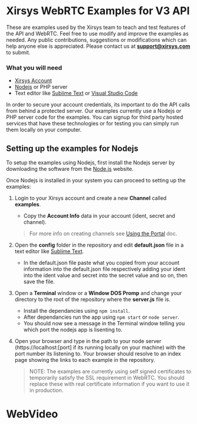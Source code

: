# Xirsys WebRTC Examples for V3 API

These are examples used by the Xirsys team to teach and test features of the API and WebRTC.  Feel free to use modify and improve the examples as needed.  Any public contributions, suggestions or modifications which can help anyone else is appreciated.  Please contact us at **support@xirsys.com** to submit.

### What you will need

* [Xirsys Account](http://xirsys.com/pricing/ "Xirsys Signup")
* [Nodejs](https://nodejs.org/ "Nodejs Homepage") or PHP server
* Text editor like [Sublime Text](https://www.sublimetext.com/ "Sublime Text Homepage") or [Visual Studio Code](https://code.visualstudio.com/ "Visual Studio Code Homepage")

In order to secure your account credentials, its important to do the API calls from behind a protected server.  Our examples currently use a Nodejs or PHP server code for the examples.  You can signup for third party hosted services that have these technologies or for testing you can simply run them locally on your computer. 

## Setting up the examples for Nodejs

To setup the examples using Nodejs, first install the Nodejs server by downloading the software from the [Node.js](https://nodejs.org/ "Nodejs Homepage") website.  

Once Nodejs is installed in your system you can proceed to setting up the examples:

1.  Login to your Xirsys account and create a new **Channel** called **examples**. 
    * Copy the **Account Info** data in your account (ident, secret and channel).

    > For more info on creating channels see [Using the Portal](http://us.xirsys.com:9000/using-portal) doc.

2.  Open the **config** folder in the repository and edit **default.json** file in a text editor like [Sublime Text](https://www.sublimetext.com/).
    * In the default.json file paste what you copied from your account information into the default.json file respectively adding your ident into the ident value and secret into the secret value and so on, then save the file.

3.  Open a **Terminal** window or a **Window DOS Promp** and change your directory to the root of the repository where the **server.js** file is.
    * Install the dependancies using `npm install`.
    * After dependancies run the app using `npm start` or `node server`.
    * You should now see a message in the Terminal window telling you which port the nodejs app is lisenting to.  
    
4. Open your browser and type in the path to your node server (https://localhost:[port] if its running locally on your machine) with the port number its listening to. Your browser should resolve to an index page showing the links to each example in the repository.

    > NOTE:  The examples are currently using self signed certificates to temporarily satisfy the SSL requirement in WebRTC.  You should replace these with real certificate information if you want to use it in production.

# WebVideo
